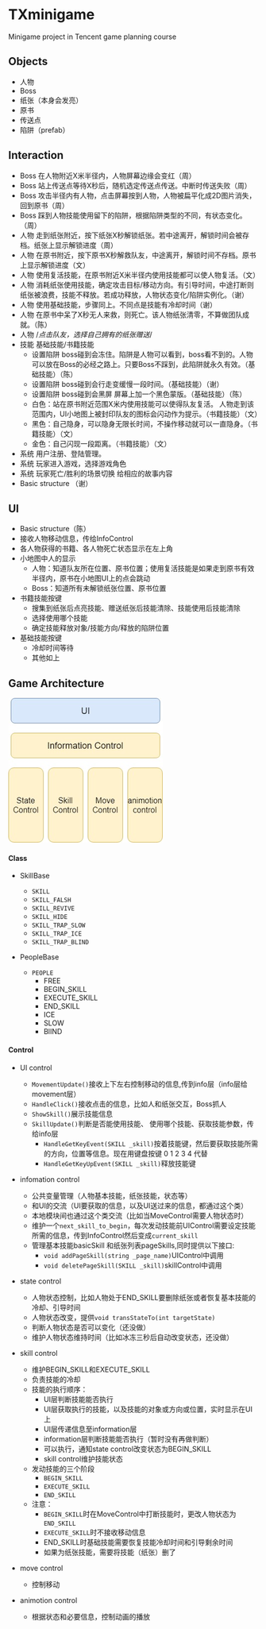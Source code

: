 # TXminigame
Minigame project in Tencent game planning course

## Objects
- 人物
- Boss
- 纸张（本身会发亮）
- 原书
- 传送点
- 陷阱（prefab）

## Interaction
- Boss 在人物附近X米半径内，人物屏幕边缘会变红（周）
- Boss 站上传送点等待X秒后，随机选定传送点传送。中断时传送失败（周）
- Boss 攻击半径内有人物，点击屏幕按到人物，人物被扁平化成2D图片消失，回到原书（周）
- Boss 踩到人物技能使用留下的陷阱，根据陷阱类型的不同，有状态变化。（周）
- 人物 走到纸张附近，按下纸张X秒解锁纸张。若中途离开，解锁时间会被存档。纸张上显示解锁进度（周）
- 人物 在原书附近，按下原书X秒解救队友，中途离开，解锁时间不存档。原书上显示解锁进度（文）
- 人物 使用复活技能，在原书附近X米半径内使用技能都可以使人物复活。（文）
- 人物 消耗纸张使用技能，确定攻击目标/移动方向。有引导时间，中途打断则纸张被浪费，技能不释放。若成功释放，人物状态变化/陷阱实例化。（谢）
- 人物 使用基础技能，步骤同上。不同点是技能有冷却时间（谢）
- 人物 在原书中呆了X秒无人来救，则死亡。该人物纸张清零，不算做团队成就。（陈）
- 人物 /*点击队友，选择自己拥有的纸张赠送*/
- 技能 基础技能/书籍技能 
    - 设置陷阱 boss碰到会冻住。陷阱是人物可以看到，boss看不到的。人物可以放在Boss的必经之路上。只要Boss不踩到，此陷阱就永久有效。（基础技能）（陈）
    - 设置陷阱 boss碰到会行走变缓慢一段时间。（基础技能）（谢）
    - 设置陷阱 boss碰到会黑屏 屏幕上加一个黑色蒙版。（基础技能）（陈）
    - 白色：站在原书附近范围X米内使用技能可以使得队友复活。 人物走到该范围内，UI小地图上被封印队友的图标会闪动作为提示。（书籍技能）（文）
    - 黑色：自己隐身，可以隐身无限长时间，不操作移动就可以一直隐身。（书籍技能）（文）
    - 金色：自己闪现一段距离。（书籍技能）（文）
- 系统 用户注册、登陆管理。
- 系统 玩家进入游戏，选择游戏角色
- 系统 玩家死亡/胜利的场景切换 给相应的故事内容
- Basic structure （谢）
## UI
- Basic structure（陈）
- 接收人物移动信息，传给InfoControl
- 各人物获得的书籍、各人物死亡状态显示在左上角
- 小地图中人的显示
    - 人物：知道队友所在位置、原书位置；使用复活技能是如果走到原书有效半径内，原书在小地图UI上的点会跳动
    - Boss：知道所有未解锁纸张位置、原书位置
- 书籍技能按键
    - 搜集到纸张后点亮技能、赠送纸张后技能清除、技能使用后技能清除
    - 选择使用哪个技能
    - 确定技能释放对象/技能方向/释放的陷阱位置
- 基础技能按键
    - 冷却时间等待
    - 其他如上

## Game Architecture 
![image](flowchart.jpg)

#### Class
+ SkillBase
	+ `SKILL`
	+ `SKILL_FALSH`
	+ `SKILL_REVIVE`
	+ `SKILL_HIDE`
	+ `SKILL_TRAP_SLOW`
	+ `SKILL_TRAP_ICE`
	+ `SKILL_TRAP_BLIND`

+ PeopleBase
	+ `PEOPLE`
		+ FREE
		+ BEGIN_SKILL
		+ EXECUTE_SKILL
		+ END_SKILL
		+ ICE
		+ SLOW
		+ BlIND
#### Control
+ UI control
	+ `MovementUpdate()`接收上下左右控制移动的信息,传到info层（info层给movement层）
	+ `HandleClick()`接收点击的信息，比如人和纸张交互，Boss抓人
	+ `ShowSkill()`展示技能信息
	+ `SkillUpdate()`判断是否能使用技能、 使用哪个技能、获取技能参数，传给info层
		+ `HandleGetKeyEvent(SKILL _skill)`按着技能键，然后要获取技能所需的方向，位置等信息。现在用键盘按键 0 1 2 3 4 代替
		+ `HandleGetKeyUpEvent(SKILL _skill)`释放技能键
+ infomation control
	
	+ 公共变量管理（人物基本技能，纸张技能，状态等）
	+ 和UI的交流（UI要获取的信息，以及UI送过来的信息，都通过这个类）
	+ 本地模块间也通过这个类交流（比如当MoveControl需要人物状态时）
	+ 维护一个`next_skill_to_begin`，每次发动技能前UIControl需要设定技能所需的信息，传到InfoControl然后变成`current_skill`
	+ 管理基本技能basicSkill 和纸张列表pageSkills,同时提供以下接口:
		+ `void addPageSkill(string _page_name)`UIControl中调用
		+ `void deletePageSkill(SKILL _skill)`skillControl中调用

+ state control
	+ 人物状态控制，比如人物处于END_SKILL要删除纸张或者恢复基本技能的冷却、引导时间
	+ 人物状态改变，提供`void transStateTo(int targetState)`
	+ 判断人物状态是否可以变化（还没做）
	+ 维护人物状态维持时间（比如冰冻三秒后自动改变状态，还没做）

+ skill control
	
	+ 维护BEGIN_SKILL和EXECUTE_SKILL
	+ 负责技能的冷却
	+ 技能的执行顺序：
		+ UI层判断技能能否执行
		+ UI层获取执行的技能，以及技能的对象或方向或位置，实时显示在UI上
		+ UI层传递信息至information层
		+ information层判断技能能否执行（暂时没有再做判断）
		+ 可以执行，通知state control改变状态为BEGIN_SKILL
		+ skill control维护技能状态
	+ 发动技能的三个阶段
		+ `BEGIN_SKILL`
		+ `EXECUTE_SKILL`
		+ `END_SKILL`
	+ 注意：
		+ `BEGIN_SKILL`时在MoveControl中打断技能时，更改人物状态为`END_SKILL`
		+ `EXECUTE_SKILL`时不接收移动信息
		+ END_SKILL时基础技能需要恢复技能冷却时间和引导剩余时间
		+ 如果为纸张技能，需要将技能（纸张）删了

	
+ move control
	+ 控制移动
	
+ animotion control
	+ 根据状态和必要信息，控制动画的播放




	